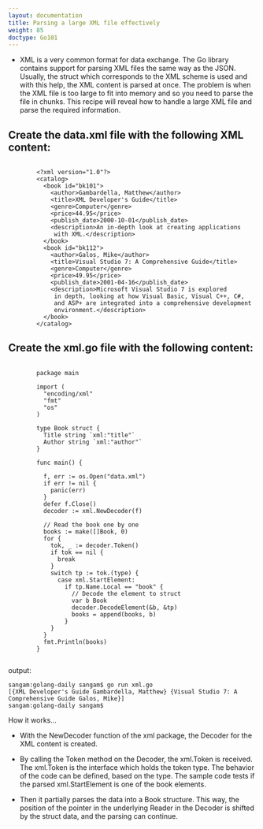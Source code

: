 ```yaml
---
layout: documentation
title: Parsing a large XML file effectively
weight: 85
doctype: Go101
---
```



- XML is a very common format for data exchange. The Go library contains support for parsing XML files the same way as the JSON. Usually,
the struct which corresponds to the XML scheme is used and with this help, the XML content is parsed at once. The problem is when the XML file is too large to fit into memory and so you need to parse the file in chunks. 
This recipe will reveal how to handle a large XML file and parse the required information.

## Create the data.xml file with the following XML content:
```

        <?xml version="1.0"?>
        <catalog>
          <book id="bk101">
            <author>Gambardella, Matthew</author>
            <title>XML Developer's Guide</title>
            <genre>Computer</genre>
            <price>44.95</price>
            <publish_date>2000-10-01</publish_date>
            <description>An in-depth look at creating applications 
             with XML.</description>
          </book>
          <book id="bk112">
            <author>Galos, Mike</author>
            <title>Visual Studio 7: A Comprehensive Guide</title>
            <genre>Computer</genre>
            <price>49.95</price>
            <publish_date>2001-04-16</publish_date>
            <description>Microsoft Visual Studio 7 is explored
             in depth, looking at how Visual Basic, Visual C++, C#,
             and ASP+ are integrated into a comprehensive development
             environment.</description>
          </book>
        </catalog>

```
## Create the xml.go file with the following content:
```

        package main

        import (
          "encoding/xml"
          "fmt"
          "os"
        )

        type Book struct {
          Title string `xml:"title"`
          Author string `xml:"author"`
        }

        func main() {

          f, err := os.Open("data.xml")
          if err != nil {
            panic(err)
          }
          defer f.Close()
          decoder := xml.NewDecoder(f)

          // Read the book one by one
          books := make([]Book, 0)
          for {
            tok, _ := decoder.Token()
            if tok == nil {
              break
            }
            switch tp := tok.(type) {
              case xml.StartElement:
                if tp.Name.Local == "book" {
                  // Decode the element to struct
                  var b Book
                  decoder.DecodeElement(&b, &tp)
                  books = append(books, b)
                }
            }
          }
          fmt.Println(books)
        }


```
output: 

```
sangam:golang-daily sangam$ go run xml.go 
[{XML Developer's Guide Gambardella, Matthew} {Visual Studio 7: A Comprehensive Guide Galos, Mike}]
sangam:golang-daily sangam$ 

```
How it works...

- With the NewDecoder function of the xml package, the Decoder for the XML content is created. 

- By calling the Token method on the Decoder, the xml.Token is received. The xml.Token is the interface which holds 
the token type. The behavior of the code can be defined, based on the type. The sample code tests 
if the parsed xml.StartElement is one of the book elements. 
- Then it partially parses the data into a Book structure. 
This way, the position of the pointer in the underlying Reader in the Decoder is shifted by the struct data, and 
the parsing can continue.
